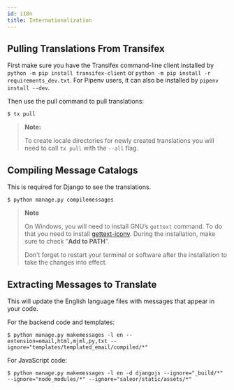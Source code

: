```yaml
---
id: i18n
title: Internationalization
---
```


## Pulling Translations From Transifex

First make sure you have the Transifex command-line client installed by `python -m pip install transifex-client` or `python -m pip install -r requirements_dev.txt`. For Pipenv users, it can also be installed by `pipenv install --dev`.

Then use the pull command to pull translations:

```shell-session
$ tx pull
```

> **Note:**
>
> To create locale directories for newly created translations you will need to call `tx pull` with the `--all` flag.


## Compiling Message Catalogs

This is required for Django to see the translations.

```shell-session
$ python manage.py compilemessages
```

> **Note**
>
> On Windows, you will need to install GNU’s `gettext` command. To do that you need to install [gettext-iconv](https://mlocati.github.io/articles/gettext-iconv-windows.html). During the installation, make sure to check “**Add to PATH**”.
>
> Don’t forget to restart your terminal or software after the installation to take the changes into effect.


## Extracting Messages to Translate

This will update the English language files with messages that appear in your code.

For the backend code and templates:

```shell-session
$ python manage.py makemessages -l en --extension=email,html,mjml,py,txt --ignore="templates/templated_email/compiled/*"
```

For JavaScript code:

```shell-session
$ python manage.py makemessages -l en -d djangojs --ignore="_build/*" --ignore="node_modules/*" --ignore="saleor/static/assets/*"
```